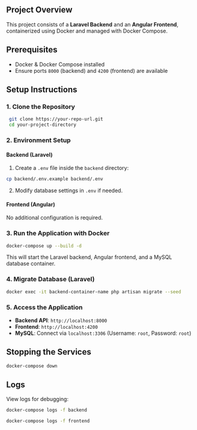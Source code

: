 ## Project Overview
This project consists of a **Laravel Backend** and an **Angular Frontend**, containerized using Docker and managed with Docker Compose.

## Prerequisites
- Docker & Docker Compose installed
- Ensure ports `8000` (backend) and `4200` (frontend) are available

## Setup Instructions

### 1. Clone the Repository
```sh
 git clone https://your-repo-url.git
 cd your-project-directory
```

### 2. Environment Setup
#### Backend (Laravel)
1. Create a `.env` file inside the `backend` directory:
```sh
cp backend/.env.example backend/.env
```
2. Modify database settings in `.env` if needed.

#### Frontend (Angular)
No additional configuration is required.

### 3. Run the Application with Docker
```sh
docker-compose up --build -d
```
This will start the Laravel backend, Angular frontend, and a MySQL database container.

### 4. Migrate Database (Laravel)
```sh
docker exec -it backend-container-name php artisan migrate --seed
```

### 5. Access the Application
- **Backend API**: `http://localhost:8000`
- **Frontend**: `http://localhost:4200`
- **MySQL**: Connect via `localhost:3306` (Username: `root`, Password: `root`)

## Stopping the Services
```sh
docker-compose down
```

## Logs
View logs for debugging:
```sh
docker-compose logs -f backend
```
```sh
docker-compose logs -f frontend
```

